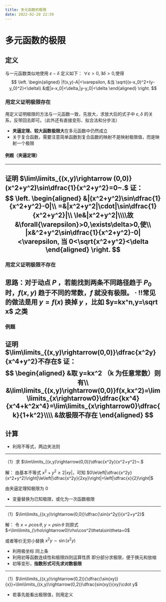 ```yaml
---
title: 多元函数的极限
date: 2022-02-20 22:59
---
```

# 多元函数的极限


## 定义
与一元函数类似地使用 $\varepsilon-\delta$ 定义如下：
$\forall\varepsilon>0, \exists\delta>0,$使得
$$
\left.
\begin{aligned}
|f(x,y)-A|<\varepsilon, &当 \sqrt{(x-x_0)^2+(y-y_0)^2}<\delta\\
&或|x-x_0|<\delta,|y-y_0|<\delta
\end{aligned}
\right.
$$

### 用定义证明极限存在
用定义证明极限的方法与一元函数一致，先放大，求放大后的式子中 $\varepsilon,\delta$ 的关系，反带回去即可。（此外还有直接变形、拟合法和分步法）
* **夹逼定理、较大函数极限大**在多元函数中仍然成立
* 关于复合函数，需要注意简单函数到复合函数的映射不是映射极限值，而是映射一个极限
#### 例题（夹逼定理）
---
证明 $\lim\limits_{(x,y)\rightarrow (0,0)}(x^2+y^2)\sin\dfrac{1}{x^2+y^2}=0~.$
证：
$$
\left.
\begin{aligned}
&|(x^2+y^2)\sin\dfrac{1}{x^2+y^2}-0|\\
=&|x^2+y^2|\cdot|\sin\dfrac{1}{x^2+y^2}|\\
\le&|x^2+y^2|\\\\故
&\forall{\varepsilon}>0,\exists\delta>0,使\\
|x&^2+y^2\sin\dfrac{1}{x^2+y^2}-0|<\varepsilon, 当 0<\sqrt{x^2+y^2}<\delta
\end{aligned}
\right.
$$
---
### 用定义证明极限不存在
思路：对于动点 $P$ ，若能找到两条不同路径趋于 $P_0$ 时，$f(x,y)$ 趋于不同的常数，$f$ 就没有极限。
$\cdot$ ‼️常见的做法是用 $y=f(x)$ 换掉 $y$ ，比如 $y=kx^n,y=\sqrt x$ 之类
---
### 例题

证明 $\lim\limits_{(x,y)\rightarrow(0,0)}\dfrac{x^2y}{x^4+y^2}不存在$
证：
$$
\begin{aligned}
&取 y=kx^2 （k 为任意常数）则有\\
&\lim\limits_{(x,y)\rightarrow(0,0)}f(x,kx^2)=\lim\limits_{x\rightarrow0}\dfrac{kx^4}{x^4+k^2x^4}=\lim\limits_{x\rightarrow0}\dfrac{k}{1+k^2}\\\\
&故极限不存在
\end{aligned}
$$
---
## 计算
* 利用不等式，两边夹法则
---
（1）求 $\lim\limits_{(x,y)\rightarrow(0,0)}\dfrac{x^2y}{x^2+y^2}~.$

解：
由基本不等式 $x^2+y^2\ge2|xy|$，可知
$0\le\left|\dfrac{x^2y}{x^2+y^2}\right|\le\left|\dfrac{x^2y}{2xy}\right|=\left|\dfrac{x}{2}\right|$

由夹逼定理知极限为 $0$

* 变量替换为已知极限，或化为一次函数极限
---
（1）$\lim\limits_{(x,y)\rightarrow(0,0)}\dfrac{\sin(x^2y)}{x^2+y^2}$

解：
令 $x=\rho\cos\theta,y=\rho\sin\theta$
则原式 $=\lim\limits_{\rho\rightarrow0}\rho\cos^2\theta\sin\theta=0$

或者等价无穷小替换 $x^2y \sim \sin(x^2y)$

* 利用极坐标
同上条
* 利用初等函数连续性和极限四则运算性质
即分部分求极限，便于换元和放缩
* 初等变形，**指数形式可先求对数极限**
---
（1）$\lim\limits_{(x,y)\rightarrow(0,2)}{\dfrac{\sin(xy)}{x}}=\lim\limits_{(x,y)\rightarrow(0,2)}\dfrac{sin(xy)}{xy}\cdot y$

* 若事先能看出极限值，则用定义
